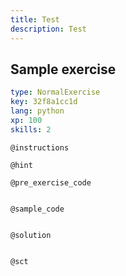 ```yaml
---
title: Test
description: Test
---
```


## Sample exercise

```yaml
type: NormalExercise
key: 32f8a1cc1d
lang: python
xp: 100
skills: 2
```



`@instructions`


`@hint`


`@pre_exercise_code`
```{python}

```

`@sample_code`
```{python}

```

`@solution`
```{python}

```

`@sct`
```{python}

```
